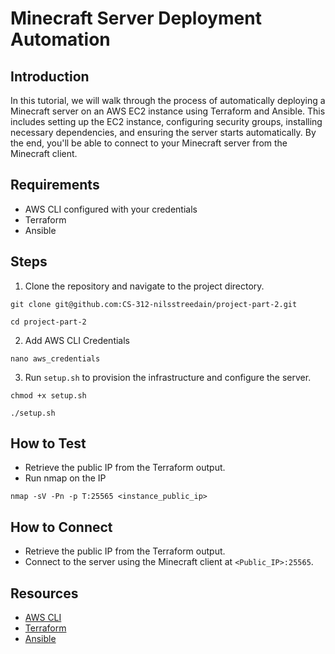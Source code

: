 # Minecraft Server Deployment Automation
## Introduction
In this tutorial, we will walk through the process of automatically deploying a Minecraft server on an AWS EC2 instance using Terraform and Ansible. This includes setting up the EC2 instance, configuring security groups, installing necessary dependencies, and ensuring the server starts automatically. By the end, you'll be able to connect to your Minecraft server from the Minecraft client.

## Requirements
- AWS CLI configured with your credentials
- Terraform
- Ansible

## Steps
1. Clone the repository and navigate to the project directory.
```
git clone git@github.com:CS-312-nilsstreedain/project-part-2.git
```

```
cd project-part-2
```

2. Add AWS CLI Credentials
```
nano aws_credentials
```

3. Run `setup.sh` to provision the infrastructure and configure the server.
```
chmod +x setup.sh
```

```
./setup.sh
```

## How to Test
- Retrieve the public IP from the Terraform output.
- Run nmap on the IP
```
nmap -sV -Pn -p T:25565 <instance_public_ip>
```

## How to Connect
- Retrieve the public IP from the Terraform output.
- Connect to the server using the Minecraft client at `<Public_IP>:25565`.

## Resources
- [AWS CLI](https://aws.amazon.com/cli/)
- [Terraform](https://www.terraform.io/)
- [Ansible](https://www.ansible.com/)

